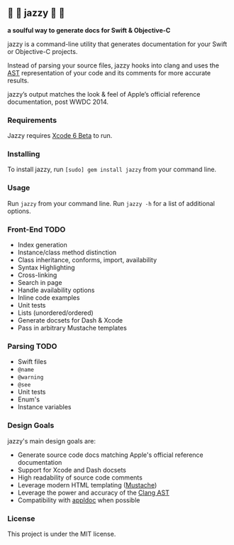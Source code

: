## :musical_note: :saxophone: jazzy :trumpet: :musical_note:
**a soulful way to generate docs for Swift & Objective-C**

jazzy is a command-line utility that generates documentation for your Swift or Objective-C projects.

Instead of parsing your source files, jazzy hooks into clang and uses the [AST][ast] representation of your code and its comments for more accurate results.

jazzy’s output matches the look & feel of Apple’s official reference documentation, post WWDC 2014.

### Requirements

Jazzy requires [Xcode 6 Beta](https://developer.apple.com/xcode/) to run.

### Installing

To install jazzy, run `[sudo] gem install jazzy` from your command line.

### Usage

Run `jazzy` from your command line. Run `jazzy -h` for a list of additional options.

### Front-End TODO

- Index generation
- Instance/class method distinction
- Class inheritance, conforms, import, availability
- Syntax Highlighting
- Cross-linking
- Search in page
- Handle availability options
- Inline code examples
- Unit tests
- Lists (unordered/ordered)
- Generate docsets for Dash & Xcode
- Pass in arbitrary Mustache templates

### Parsing TODO

- Swift files
- `@name`
- `@warning`
- `@see`
- Unit tests
- Enum's
- Instance variables

### Design Goals

jazzy's main design goals are:

- Generate source code docs matching Apple's official reference documentation
- Support for Xcode and Dash docsets
- High readability of source code comments
- Leverage modern HTML templating ([Mustache](http://mustache.github.io))
- Leverage the power and accuracy of the [Clang AST][ast]
- Compatibility with [appldoc](https://github.com/tomaz/appledoc) when possible

### License

This project is under the MIT license.

[ast]: http://clang.llvm.org/docs/IntroductionToTheClangAST.html  "Introduction To The Clang AST"
